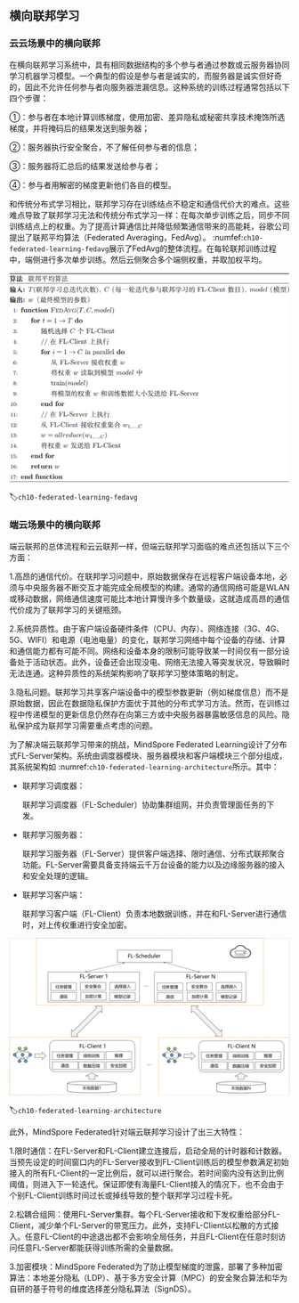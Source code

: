 ## 横向联邦学习

### 云云场景中的横向联邦

在横向联邦学习系统中，具有相同数据结构的多个参与者通过参数或云服务器协同学习机器学习模型。一个典型的假设是参与者是诚实的，而服务器是诚实但好奇的，因此不允许任何参与者向服务器泄漏信息。这种系统的训练过程通常包括以下四个步骤： 

①：参与者在本地计算训练梯度，使用加密、差异隐私或秘密共享技术掩饰所选梯度，并将掩码后的结果发送到服务器；

②：服务器执行安全聚合，不了解任何参与者的信息；

③：服务器将汇总后的结果发送给参与者；

④：参与者用解密的梯度更新他们各自的模型。

和传统分布式学习相比，联邦学习存在训练结点不稳定和通信代价大的难点。这些难点导致了联邦学习无法和传统分布式学习一样：在每次单步训练之后，同步不同训练结点上的权重。为了提高计算通信比并降低频繁通信带来的高能耗，谷歌公司提出了联邦平均算法（Federated Averaging，FedAvg）。 :numfef:`ch10-federated-learning-fedavg`展示了FedAvg的整体流程。在每轮联邦训练过程中，端侧进行多次单步训练。然后云侧聚合多个端侧权重，并取加权平均。

![联邦平均算法](../img/ch10/ch10-federated-learning-fedavg.png)

:label:`ch10-federated-learning-fedavg`

### 端云场景中的横向联邦

端云联邦的总体流程和云云联邦一样，但端云联邦学习面临的难点还包括以下三个方面：

1.高昂的通信代价。在联邦学习问题中，原始数据保存在远程客户端设备本地，必须与中央服务器不断交互才能完成全局模型的构建。通常的通信网络可能是WLAN或移动数据，网络通信速度可能比本地计算慢许多个数量级，这就造成高昂的通信代价成为了联邦学习的关键瓶颈。

2.系统异质性。由于客户端设备硬件条件（CPU、内存）、网络连接（3G、4G、5G、WIFI）和电源（电池电量）的变化，联邦学习网络中每个设备的存储、计算和通信能力都有可能不同。网络和设备本身的限制可能导致某一时间仅有一部分设备处于活动状态。此外，设备还会出现没电、网络无法接入等突发状况，导致瞬时无法连通。这种异质性的系统架构影响了联邦学习整体策略的制定。

3.隐私问题。联邦学习共享客户端设备中的模型参数更新（例如梯度信息）而不是原始数据，因此在数据隐私保护方面优于其他的分布式学习方法。然而，在训练过程中传递模型的更新信息仍然存在向第三方或中央服务器暴露敏感信息的风险。隐私保护成为联邦学习需要重点考虑的问题。

为了解决端云联邦学习带来的挑战，MindSpore Federated Learning设计了分布式FL-Server架构。系统由调度器模块、服务器模块和客户端模块三个部分组成，其系统架构如 :numref:`ch10-federated-learning-architecture`所示。其中：

- 联邦学习调度器：

  联邦学习调度器（FL-Scheduler）协助集群组网，并负责管理面任务的下发。

- 联邦学习服务器：

  联邦学习服务器（FL-Server）提供客户端选择、限时通信、分布式联邦聚合功能。FL-Server需要具备支持端云千万台设备的能力以及边缘服务器的接入和安全处理的逻辑。

- 联邦学习客户端：

  联邦学习客户端（FL-Client）负责本地数据训练，并在和FL-Server进行通信时，对上传权重进行安全加密。

![联邦学习系统架构图](../img/ch10/ch10-federated-learning-architecture.png)

:label:`ch10-federated-learning-architecture`

此外，MindSpore Federated针对端云联邦学习设计了出三大特性：

1.限时通信：在FL-Server和FL-Client建立连接后，启动全局的计时器和计数器。当预先设定的时间窗口内的FL-Server接收到FL-Client训练后的模型参数满足初始接入的所有FL-Client的一定比例后，就可以进行聚合。若时间窗内没有达到比例阈值，则进入下一轮迭代。保证即使有海量FL-Client接入的情况下，也不会由于个别FL-Client训练时间过长或掉线导致的整个联邦学习过程卡死。

2.松耦合组网：使用FL-Server集群。每个FL-Server接收和下发权重给部分FL-Client，减少单个FL-Server的带宽压力。此外，支持FL-Client以松散的方式接入。任意FL-Client的中途退出都不会影响全局任务，并且FL-Client在任意时刻访问任意FL-Server都能获得训练所需的全量数据。

3.加密模块：MindSpore Federated为了防止模型梯度的泄露，部署了多种加密算法：本地差分隐私（LDP）、基于多方安全计算（MPC）的安全聚合算法和华为自研的基于符号的维度选择差分隐私算法（SignDS）。